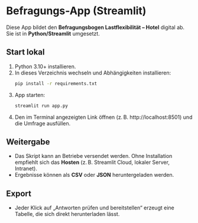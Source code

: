 
# Befragungs-App (Streamlit)

Diese App bildet den **Befragungsbogen Lastflexibilität – Hotel** digital ab. Sie ist in **Python/Streamlit** umgesetzt.

## Start lokal
1. Python 3.10+ installieren.
2. In dieses Verzeichnis wechseln und Abhängigkeiten installieren:
   ```bash
   pip install -r requirements.txt
   ```
3. App starten:
   ```bash
   streamlit run app.py
   ```
4. Den im Terminal angezeigten Link öffnen (z. B. http://localhost:8501) und die Umfrage ausfüllen.

## Weitergabe
- Das Skript kann an Betriebe versendet werden. Ohne Installation empfiehlt sich das **Hosten** (z. B. Streamlit Cloud, lokaler Server, Intranet).
- Ergebnisse können als **CSV** oder **JSON** heruntergeladen werden.

## Export
- Jeder Klick auf „Antworten prüfen und bereitstellen“ erzeugt eine Tabelle, die sich direkt herunterladen lässt.

